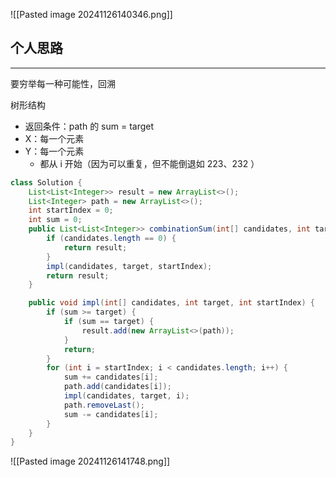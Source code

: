 
![[Pasted image 20241126140346.png]]

## 个人思路
---
要穷举每一种可能性，回溯

树形结构
- 返回条件：path 的 sum = target
- X：每一个元素
- Y：每一个元素
	- 都从 i 开始（因为可以重复，但不能倒退如 223、232 ）

```JAVA
class Solution {
    List<List<Integer>> result = new ArrayList<>();
    List<Integer> path = new ArrayList<>();
    int startIndex = 0;
    int sum = 0;
    public List<List<Integer>> combinationSum(int[] candidates, int target) {
        if (candidates.length == 0) {
            return result;
        }
        impl(candidates, target, startIndex);
        return result;
    }

    public void impl(int[] candidates, int target, int startIndex) {
        if (sum >= target) {
            if (sum == target) {
                result.add(new ArrayList<>(path));
            }
            return;
        }
        for (int i = startIndex; i < candidates.length; i++) {
            sum += candidates[i];
            path.add(candidates[i]);
            impl(candidates, target, i);
            path.removeLast();
            sum -= candidates[i];
        }
    }
}
```

![[Pasted image 20241126141748.png]]